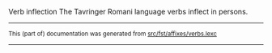 Verb inflection
The Tavringer Romani language verbs inflect in persons.

* * *

<small>This (part of) documentation was generated from [src/fst/affixes/verbs.lexc](https://github.com/giellalt/lang-rmu-x-testing/blob/main/src/fst/affixes/verbs.lexc)</small>

---

